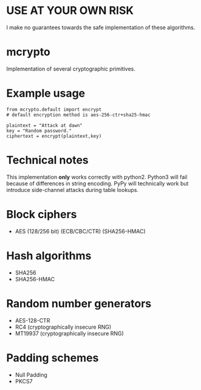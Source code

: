 # USE AT YOUR OWN RISK

I make no guarantees towards the safe implementation of these
algorithms.

# mcrypto

Implementation of several cryptographic primitives.

# Example usage

    from mcrypto.default import encrypt
    # default encryption method is aes-256-ctr+sha25-hmac

    plaintext = "Attack at dawn"
    key = "Random password."
    ciphertext = encrypt(plaintext,key)

# Technical notes

This implementation **only** works correctly with python2. Python3
will fail because of differences in string encoding. PyPy will
technically work but introduce side-channel attacks during table
lookups.

# Block ciphers

- AES (128/256 bit) (ECB/CBC/CTR) (SHA256-HMAC)

# Hash algorithms

- SHA256
- SHA256-HMAC

# Random number generators

- AES-128-CTR
- RC4 (cryptographically insecure RNG)
- MT19937 (cryptographically insecure RNG)

# Padding schemes

- Null Padding
- PKCS7


